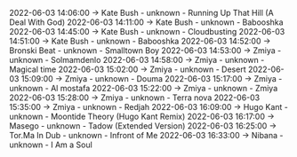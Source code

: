 2022-06-03 14:06:00 -> Kate Bush - unknown - Running Up That Hill (A Deal With God)
2022-06-03 14:11:00 -> Kate Bush - unknown - Babooshka
2022-06-03 14:45:00 -> Kate Bush - unknown - Cloudbusting
2022-06-03 14:51:00 -> Kate Bush - unknown - Babooshka
2022-06-03 14:52:00 -> Bronski Beat - unknown - Smalltown Boy
2022-06-03 14:53:00 -> Zmiya - unknown - Solmamdenlo
2022-06-03 14:58:00 -> Zmiya - unknown - Magical time
2022-06-03 15:02:00 -> Zmiya - unknown - Desert
2022-06-03 15:09:00 -> Zmiya - unknown - Douma
2022-06-03 15:17:00 -> Zmiya - unknown - Al mostafa
2022-06-03 15:22:00 -> Zmiya - unknown - Zmiya
2022-06-03 15:28:00 -> Zmiya - unknown - Terra nova
2022-06-03 15:35:00 -> Zmiya - unknown - Redjah
2022-06-03 16:09:00 -> Hugo Kant - unknown - Moontide Theory (Hugo Kant Remix)
2022-06-03 16:17:00 -> Masego - unknown - Tadow (Extended Version)
2022-06-03 16:25:00 -> Tor.Ma In Dub - unknown - Infront of Me
2022-06-03 16:33:00 -> Nibana - unknown - I Am a Soul
